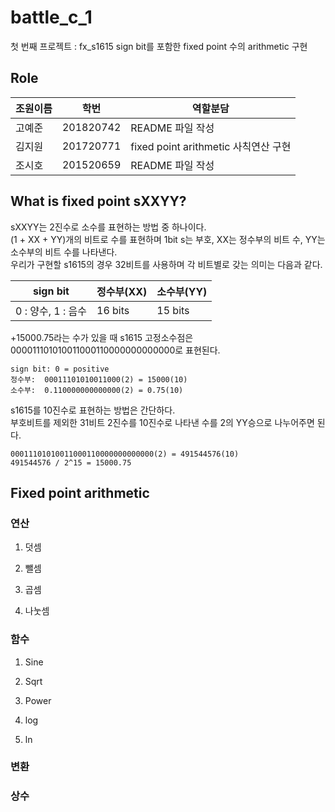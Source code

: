 # battle_c_1

첫 번째 프로젝트 : fx_s1615
sign bit를 포함한 fixed point 수의 arithmetic 구현

## Role

| 조원이름 | 학번 | 역할분담 |
| ---- | ---- | ---- |
| 고예준 | 201820742 | README 파일 작성 |
| 김지원 | 201720771 | fixed point arithmetic 사칙연산 구현 |
| 조시호 | 201520659 | README 파일 작성 |

## What is fixed point sXXYY?

sXXYY는 2진수로 소수를 표현하는 방법 중 하나이다.   
(1 + XX + YY)개의 비트로 수를 표현하며 1bit s는 부호, XX는 정수부의 비트 수,  YY는 소수부의 비트 수를 나타낸다.   
우리가 구현할 s1615의 경우 32비트를 사용하며 각 비트별로 갖는 의미는 다음과 같다.

| sign bit | 정수부(XX) | 소수부(YY) |
| ---- | ---- | ---- |
| 0 : 양수, 1 : 음수 | 16 bits | 15 bits |

+15000.75라는 수가 있을 때 s1615 고정소수점은 000011101010011000110000000000000로 표현된다.
```
sign bit: 0 = positive 
정수부:  00011101010011000(2) = 15000(10)   
소수부:  0.110000000000000(2) = 0.75(10)
```

s1615를 10진수로 표현하는 방법은 간단하다.   
부호비트를 제외한 31비트 2진수를 10진수로 나타낸 수를 2의 YY승으로 나누어주면 된다.    
```
00011101010011000110000000000000(2) = 491544576(10)   
491544576 / 2^15 = 15000.75
```


## Fixed point arithmetic

### 연산
1. 덧셈

2. 뺄셈

3. 곱셈

4. 나눗셈


### 함수
1. Sine

2. Sqrt

3. Power

4. log

5. ln


### 변환

### 상수

